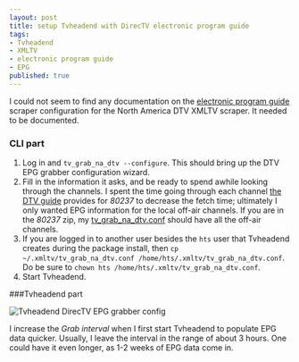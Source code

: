 ```yaml
---
layout: post
title: setup Tvheadend with DirecTV electronic program guide
tags:
- Tvheadend
- XMLTV
- electronic program guide
- EPG
published: true
---
```

I could not seem to find any documentation on the
[electronic program guide](https://tvheadend.org/projects/tvheadend/wiki/Electronic_Program_Guide)
scraper configuration for the North America DTV XMLTV scraper. It needed to be documented.


### CLI part

1. Log in and `tv_grab_na_dtv --configure`. This should bring up the DTV EPG grabber configuration wizard.
2. Fill in the information it asks, and be ready to spend awhile looking through the channels. I spent the time going
    through each channel [the DTV guide](http://www.directv.com/guide) provides for _80237_ to decrease the fetch time;
    ultimately I only wanted EPG information for the local off-air channels. If you are in the _80237_ zip, my
    [tv_grab_na_dtv.conf](https://drive.google.com/uc?export=download&id=0B0yT30uCaFvvMG9hTjFBVDNrRjQ)
    should have all the off-air channels.
3. If you are logged in to another user besides the `hts` user that Tvheadend creates during the package install,
    then `cp ~/.xmltv/tv_grab_na_dtv.conf /home/hts/.xmltv/tv_grab_na_dtv.conf`. Do be sure to
    `chown hts /home/hts/.xmltv/tv_grab_na_dtv.conf`.
4. Start Tvheadend.


###Tvheadend part

![Tvheadend DirecTV EPG grabber config](https://drive.google.com/uc?export=download&id=0B0yT30uCaFvvVUt5ZmF2S3VZVXc)

I increase the _Grab interval_ when I first start Tvheadend to populate EPG data quicker. Usually, I leave the interval
in the range of about 3 hours. One could have it even longer, as 1-2 weeks of EPG data come in.
